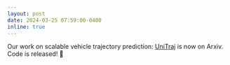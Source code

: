 ```yaml
---
layout: post
date: 2024-03-25 07:59:00-0400
inline: true
---
```


Our work on scalable vehicle trajectory prediction: [UniTraj](https://arxiv.org/pdf/2403.15098.pdf) is now on Arxiv. Code is released! 🚀

